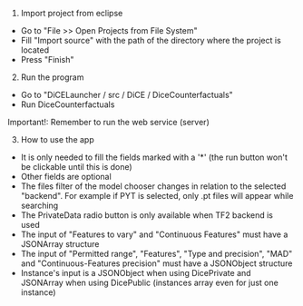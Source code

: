 1. Import project from eclipse
- Go to "File >> Open Projects from File System"
- Fill "Import source" with the path of the directory where the project is located
- Press "Finish"

2. Run the program
- Go to "DiCELauncher / src / DiCE / DiceCounterfactuals"
- Run DiceCounterfactuals

Important!: Remember to run the web service (server)

3. How to use the app
- It is only needed to fill the fields marked with a '*' (the run button won't be 
  clickable until this is done)
- Other fields are optional
- The files filter of the model chooser changes in relation to the selected "backend".
  For example if PYT is selected, only .pt files will appear while searching
- The PrivateData radio button is only available when TF2 backend is used
- The input of "Features to vary" and "Continuous Features" must have a JSONArray structure
- The input of "Permitted range", "Features", "Type and precision", "MAD" and
  "Continuous-Features precision" must have a JSONObject structure
- Instance's input is a JSONObject when using DicePrivate and JSONArray
  when using DicePublic (instances array even for just one instance)

